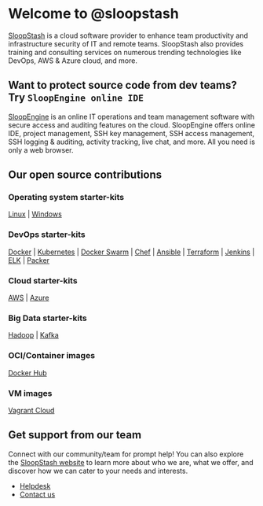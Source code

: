 # Welcome to @sloopstash
[SloopStash](https://sloopstash.com) is a cloud software provider to enhance team productivity and infrastructure security of IT and remote teams. SloopStash also provides training and consulting services on numerous trending technologies like DevOps, AWS & Azure cloud, and more.


## Want to protect source code from dev teams? Try `SloopEngine online IDE`
[SloopEngine](https://sloopengine.io) is an online IT operations and team management software with secure access and auditing features on the cloud. SloopEngine offers online IDE, project management, SSH key management, SSH access management, SSH logging & auditing, activity tracking, live chat, and more. All you need is only a web browser.


## Our open source contributions
### Operating system starter-kits
[Linux](https://github.com/sloopstash/kickstart-linux) | [Windows](https://github.com/sloopstash/kickstart-windows)

### DevOps starter-kits
[Docker](https://github.com/sloopstash/kickstart-docker) | [Kubernetes](https://github.com/sloopstash/kickstart-kubernetes) | [Docker Swarm](https://github.com/sloopstash/kickstart-swarm) | [Chef](https://github.com/sloopstash/kickstart-chef) | [Ansible](https://github.com/sloopstash/kickstart-ansible) | [Terraform](https://github.com/sloopstash/kickstart-terraform) | [Jenkins](https://github.com/sloopstash/kickstart-jenkins) | [ELK](https://github.com/sloopstash/kickstart-elk) | [Packer](https://github.com/sloopstash/kickstart-packer)

### Cloud starter-kits
[AWS](https://github.com/sloopstash/kickstart-aws) | [Azure](https://github.com/sloopstash/kickstart-azure)

### Big Data starter-kits
[Hadoop](https://github.com/sloopstash/kickstart-hadoop) | [Kafka](https://github.com/sloopstash/kickstart-kafka)

### OCI/Container images
[Docker Hub](https://hub.docker.com/u/sloopstash)

### VM images
[Vagrant Cloud](https://app.vagrantup.com/sloopstash)


## Get support from our team
Connect with our community/team for prompt help! You can also explore the [SloopStash website](https://sloopstash.com) to learn more about who we are, what we offer, and discover how we can cater to your needs and interests.

* [Helpdesk](https://sloopstash.zohodesk.com)
* [Contact us](https://sloopstash.com/contact.html)
